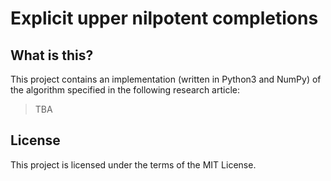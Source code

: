 # Explicit upper nilpotent completions

## What is this?

This project contains an implementation (written in Python3 and NumPy) of the algorithm specified in the following research article:

> TBA

## License

This project is licensed under the terms of the MIT License.
